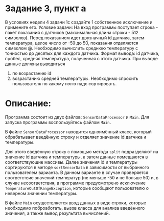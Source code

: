 # Задание 3, пункт а

В условиях недели 4 задачи 1c создайте 1 собственное исключение и примените его.
Условие задачи:
На вход программы поступает строка - пакет показаний с датчиков (максимальная длина строки - 512 символов).
Перед показанием идет двузначный id датчика, затем температура, целое число от -50 до 50, показания отделяются символом @. 
Необходимо вычислить среднюю температуру с точностью до десятых для каждого датчика. 
Формат вывода: 
id датчика, пробел, средняя температура, полученная с этого датчика. 
При выводе данные должны выводиться 
1) по возрастанию id 
2) возрастанию средней температуры.
Необходимо спросить пользователя по какому полю надо сортировать. 

# Описание: 

Программа состоит из двух файлов: `SensorDataProcessor` и `Main`. Для запуска программы воспользуйтесь файлом `Main`.

В файле `SensorDataProcessor` находится одноимённый класс, который обрабатывает введённую строку и отделяет значение id датчика и температуры.

Для этого введённую строку с помощью метода `split` подразделяют на значение id датчика и температуры, а затем данные помещаются в соответствующие массивы.
Далее значения id и температуры сортируются в методе `sortSensorData` в зависимости от выбранного пользователем варианта.
В данном варианте в случае проверяется соответствие значений температур (не меньше -50 и не больше 50) и, в случае несоответствия, в программе предусмотрено исключение `TemperatureOutOfRangeException`, которые сообщают пользователю о неверном значении температуры.

В файле `Main` осуществляется ввод данных в виде строки, которые необходимо поброаботать, вызов класса для анализа введённого значения, а также вывод результата вычислений.